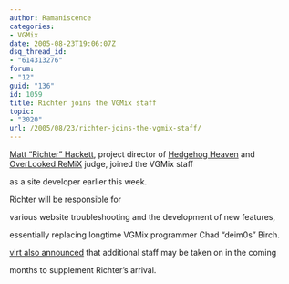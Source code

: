 ```yaml
---
author: Ramaniscence
categories:
- VGMix
date: 2005-08-23T19:06:07Z
dsq_thread_id:
- "614313276"
forum:
- "12"
guid: "136"
id: 1059
title: Richter joins the VGMix staff
topic:
- "3020"
url: /2005/08/23/richter-joins-the-vgmix-staff/
---
```


<a target="_self" href="http://www.paletteswap.com/">Matt &#8220;Richter&#8221; Hackett</a>, project director of <a target="_self" href="http://sonic2.ocremix.org/">Hedgehog Heaven</a> and <a target="_self" href="http://www.olremix.org/">OverLooked ReMiX</a> judge, joined the VGMix staff
  
as a site developer earlier this week.
  
Richter will be responsible for
  
various website troubleshooting and the development of new features,
  
essentially replacing longtime VGMix programmer Chad &#8220;deim0s&#8221; Birch.
  
<a href="http://www.vgmix.com/topic_view.php?topic_id=9940" target="_self">virt also announced</a> that additional staff may be taken on in the coming
  
months to supplement Richter&#8217;s arrival.